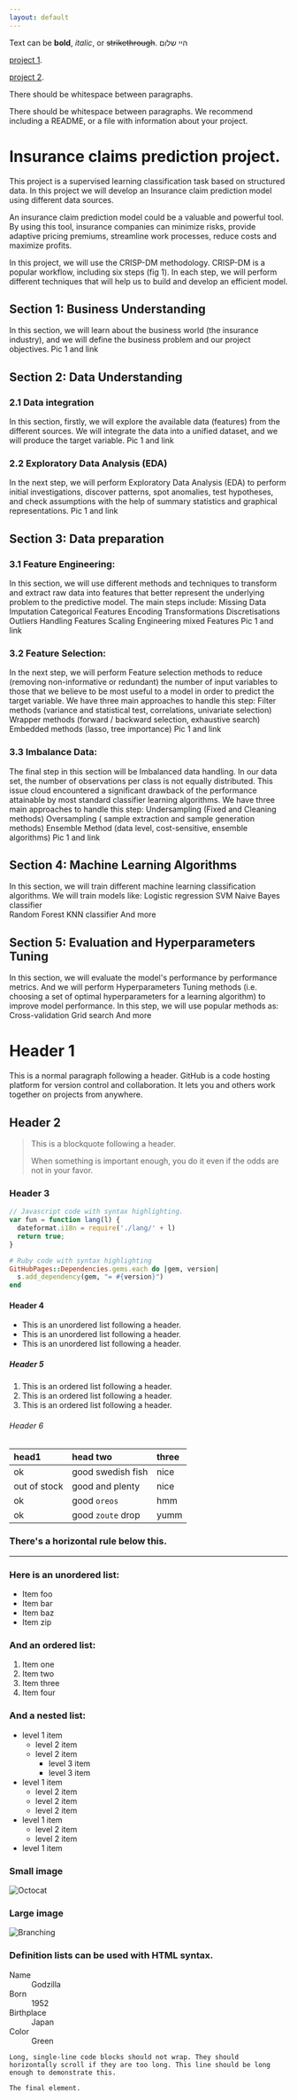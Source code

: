```yaml
---
layout: default
---
```


Text can be **bold**, _italic_, or ~~strikethrough~~.
היי שלום 

[project 1](https://roni-n.github.io/Insurance-claims-prediction/).


[project 2](https://roni-n.github.io/Startup-Success-Prediction/).

There should be whitespace between paragraphs.

There should be whitespace between paragraphs. We recommend including a README, or a file with information about your project.

# Insurance claims prediction project.
This project is a supervised learning classification task based on structured data.
In this project we will develop an Insurance claim prediction model using different data sources.

An insurance claim prediction model could be a valuable and powerful tool. 
By using this tool, insurance companies can minimize risks, provide adaptive pricing premiums, streamline work processes, reduce costs and maximize profits.

In this project, we will use the CRISP-DM methodology. 
CRISP-DM is a popular workflow, including six steps (fig 1). In each step, we will perform different techniques that will help us to build and develop an efficient model.


## Section 1: Business Understanding
In this section, we will learn about the business world (the insurance industry), and we will define the business problem and our project objectives.
Pic 1 and link

## Section 2: Data Understanding
### 2.1 Data integration 
In this section, firstly, we will explore the available data (features) from the different sources. 
We will integrate the data into a unified dataset, and we will produce the target variable.
Pic 1 and link

### 2.2 Exploratory Data Analysis (EDA)
In the next step, we will perform Exploratory Data Analysis (EDA) to perform initial investigations, discover patterns, spot anomalies, test hypotheses, and check assumptions with the help of summary statistics and graphical representations.
Pic 1 and link

## Section 3: Data preparation 
### 3.1 Feature Engineering:
In this section, we will use different methods and techniques to transform and extract raw data into features that better represent the underlying problem to the predictive model.
The main steps include:
Missing Data Imputation
Categorical Features Encoding
Transformations
Discretisations
Outliers Handling
Features Scaling
Engineering mixed Features
Pic 1 and link

### 3.2 Feature Selection: 
In the next step, we will perform Feature selection methods to reduce (removing non-informative or redundant) the number of input variables to those that we believe to be most useful to a model in order to predict the target variable. 
We have three main approaches to handle this step:
Filter methods (variance and statistical test, correlations, univariate selection)
Wrapper methods (forward / backward selection, exhaustive search)
Embedded methods (lasso, tree importance)
Pic 1 and link

### 3.3 Imbalance Data: 
The final step in this section will be Imbalanced data handling. In our data set, the number of observations per class is not equally distributed. This issue cloud encountered a significant drawback of the performance attainable by most standard classifier learning algorithms.
We have three main approaches to handle this step:
Undersampling (Fixed and Cleaning methods)
Oversampling ( sample extraction and sample generation methods)
Ensemble Method (data level, cost-sensitive, ensemble algorithms)
Pic 1 and link


## Section 4: Machine Learning Algorithms 
In this section, we will train different machine learning classification algorithms.
We will train models like:
Logistic regression 
SVM
Naive Bayes classifier  
Random Forest
KNN classifier 
And more

## Section 5: Evaluation and Hyperparameters Tuning 
In this section, we will evaluate the model's performance by performance metrics.
And we will perform Hyperparameters Tuning methods (i.e. choosing a set of optimal hyperparameters for a learning algorithm) to improve model performance.
In this step, we will use popular methods as:
Cross-validation
Grid search
And more










# Header 1

This is a normal paragraph following a header. GitHub is a code hosting platform for version control and collaboration. It lets you and others work together on projects from anywhere.

## Header 2

> This is a blockquote following a header.
>
> When something is important enough, you do it even if the odds are not in your favor.

### Header 3

```js
// Javascript code with syntax highlighting.
var fun = function lang(l) {
  dateformat.i18n = require('./lang/' + l)
  return true;
}
```

```ruby
# Ruby code with syntax highlighting
GitHubPages::Dependencies.gems.each do |gem, version|
  s.add_dependency(gem, "= #{version}")
end
```

#### Header 4

*   This is an unordered list following a header.
*   This is an unordered list following a header.
*   This is an unordered list following a header.

##### Header 5

1.  This is an ordered list following a header.
2.  This is an ordered list following a header.
3.  This is an ordered list following a header.

###### Header 6

| head1        | head two          | three |
|:-------------|:------------------|:------|
| ok           | good swedish fish | nice  |
| out of stock | good and plenty   | nice  |
| ok           | good `oreos`      | hmm   |
| ok           | good `zoute` drop | yumm  |

### There's a horizontal rule below this.

* * *

### Here is an unordered list:

*   Item foo
*   Item bar
*   Item baz
*   Item zip

### And an ordered list:

1.  Item one
1.  Item two
1.  Item three
1.  Item four

### And a nested list:

- level 1 item
  - level 2 item
  - level 2 item
    - level 3 item
    - level 3 item
- level 1 item
  - level 2 item
  - level 2 item
  - level 2 item
- level 1 item
  - level 2 item
  - level 2 item
- level 1 item

### Small image

![Octocat](https://github.githubassets.com/images/icons/emoji/octocat.png)

### Large image

![Branching](https://guides.github.com/activities/hello-world/branching.png)


### Definition lists can be used with HTML syntax.

<dl>
<dt>Name</dt>
<dd>Godzilla</dd>
<dt>Born</dt>
<dd>1952</dd>
<dt>Birthplace</dt>
<dd>Japan</dd>
<dt>Color</dt>
<dd>Green</dd>
</dl>

```
Long, single-line code blocks should not wrap. They should horizontally scroll if they are too long. This line should be long enough to demonstrate this.
```

```
The final element.
```
